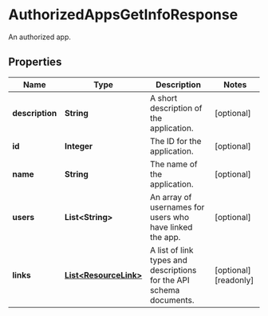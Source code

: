 

# AuthorizedAppsGetInfoResponse

An authorized app.

## Properties

| Name | Type | Description | Notes |
|------------ | ------------- | ------------- | -------------|
|**description** | **String** | A short description of the application. |  [optional] |
|**id** | **Integer** | The ID for the application. |  [optional] |
|**name** | **String** | The name of the application. |  [optional] |
|**users** | **List&lt;String&gt;** | An array of usernames for users who have linked the app. |  [optional] |
|**links** | [**List&lt;ResourceLink&gt;**](ResourceLink.md) | A list of link types and descriptions for the API schema documents. |  [optional] [readonly] |



